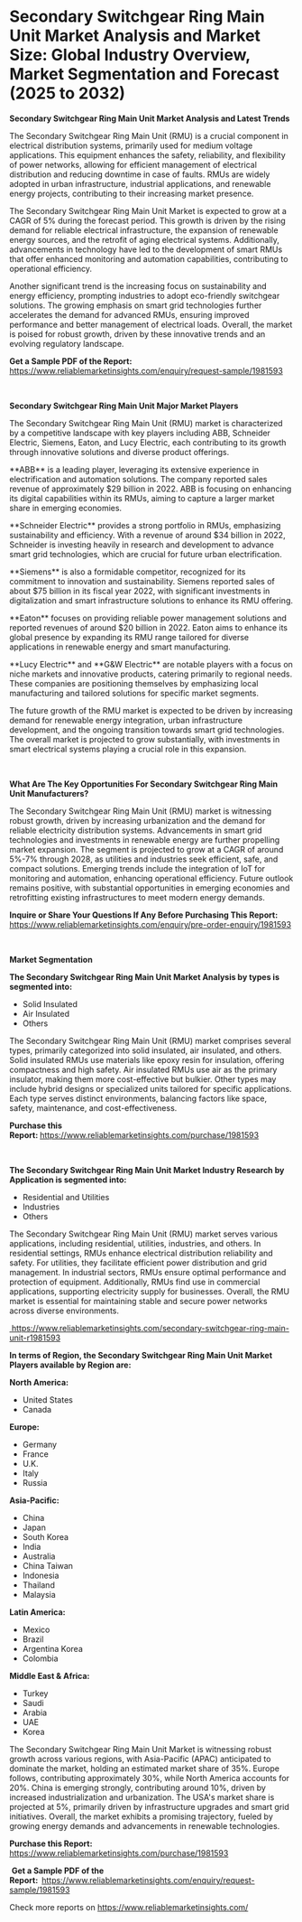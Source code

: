 <p><h1>Secondary Switchgear Ring Main Unit Market Analysis and Market Size: Global Industry Overview, Market Segmentation and Forecast (2025 to 2032)</h1></p><p><strong>Secondary Switchgear Ring Main Unit Market Analysis and Latest Trends</strong></p>
<p><p>The Secondary Switchgear Ring Main Unit (RMU) is a crucial component in electrical distribution systems, primarily used for medium voltage applications. This equipment enhances the safety, reliability, and flexibility of power networks, allowing for efficient management of electrical distribution and reducing downtime in case of faults. RMUs are widely adopted in urban infrastructure, industrial applications, and renewable energy projects, contributing to their increasing market presence.</p><p>The Secondary Switchgear Ring Main Unit Market is expected to grow at a CAGR of 5% during the forecast period. This growth is driven by the rising demand for reliable electrical infrastructure, the expansion of renewable energy sources, and the retrofit of aging electrical systems. Additionally, advancements in technology have led to the development of smart RMUs that offer enhanced monitoring and automation capabilities, contributing to operational efficiency.</p><p>Another significant trend is the increasing focus on sustainability and energy efficiency, prompting industries to adopt eco-friendly switchgear solutions. The growing emphasis on smart grid technologies further accelerates the demand for advanced RMUs, ensuring improved performance and better management of electrical loads. Overall, the market is poised for robust growth, driven by these innovative trends and an evolving regulatory landscape.</p></p>
<p><strong>Get a Sample PDF of the Report:&nbsp;</strong> <a href="https://www.reliablemarketinsights.com/enquiry/request-sample/1981593?utm_campaign=3571&utm_medium=2&utm_source=Github&utm_content=ia&utm_term=07042025&utm_id=secondary-switchgear-ring-main-unit">https://www.reliablemarketinsights.com/enquiry/request-sample/1981593</a></p>
<p>&nbsp;</p>
<p><strong>Secondary Switchgear Ring Main Unit Major Market Players</strong></p>
<p><p>The Secondary Switchgear Ring Main Unit (RMU) market is characterized by a competitive landscape with key players including ABB, Schneider Electric, Siemens, Eaton, and Lucy Electric, each contributing to its growth through innovative solutions and diverse product offerings. </p><p>**ABB** is a leading player, leveraging its extensive experience in electrification and automation solutions. The company reported sales revenue of approximately $29 billion in 2022. ABB is focusing on enhancing its digital capabilities within its RMUs, aiming to capture a larger market share in emerging economies.</p><p>**Schneider Electric** provides a strong portfolio in RMUs, emphasizing sustainability and efficiency. With a revenue of around $34 billion in 2022, Schneider is investing heavily in research and development to advance smart grid technologies, which are crucial for future urban electrification.</p><p>**Siemens** is also a formidable competitor, recognized for its commitment to innovation and sustainability. Siemens reported sales of about $75 billion in its fiscal year 2022, with significant investments in digitalization and smart infrastructure solutions to enhance its RMU offering.</p><p>**Eaton** focuses on providing reliable power management solutions and reported revenues of around $20 billion in 2022. Eaton aims to enhance its global presence by expanding its RMU range tailored for diverse applications in renewable energy and smart manufacturing.</p><p>**Lucy Electric** and **G&W Electric** are notable players with a focus on niche markets and innovative products, catering primarily to regional needs. These companies are positioning themselves by emphasizing local manufacturing and tailored solutions for specific market segments.</p><p>The future growth of the RMU market is expected to be driven by increasing demand for renewable energy integration, urban infrastructure development, and the ongoing transition towards smart grid technologies. The overall market is projected to grow substantially, with investments in smart electrical systems playing a crucial role in this expansion.</p></p>
<p>&nbsp;</p>
<p><strong>What Are The Key Opportunities For Secondary Switchgear Ring Main Unit Manufacturers?</strong></p>
<p><p>The Secondary Switchgear Ring Main Unit (RMU) market is witnessing robust growth, driven by increasing urbanization and the demand for reliable electricity distribution systems. Advancements in smart grid technologies and investments in renewable energy are further propelling market expansion. The segment is projected to grow at a CAGR of around 5%-7% through 2028, as utilities and industries seek efficient, safe, and compact solutions. Emerging trends include the integration of IoT for monitoring and automation, enhancing operational efficiency. Future outlook remains positive, with substantial opportunities in emerging economies and retrofitting existing infrastructures to meet modern energy demands.</p></p>
<p><strong>Inquire or Share Your Questions If Any Before Purchasing This Report:</strong> <a href="https://www.reliablemarketinsights.com/enquiry/pre-order-enquiry/1981593?utm_campaign=3571&utm_medium=2&utm_source=Github&utm_content=ia&utm_term=07042025&utm_id=secondary-switchgear-ring-main-unit">https://www.reliablemarketinsights.com/enquiry/pre-order-enquiry/1981593</a></p>
<p>&nbsp;</p>
<p><strong>Market Segmentation</strong></p>
<p><strong>The Secondary Switchgear Ring Main Unit Market Analysis by types is segmented into:</strong></p>
<p><ul><li>Solid Insulated</li><li>Air Insulated</li><li>Others</li></ul></p>
<p><p>The Secondary Switchgear Ring Main Unit (RMU) market comprises several types, primarily categorized into solid insulated, air insulated, and others. Solid insulated RMUs use materials like epoxy resin for insulation, offering compactness and high safety. Air insulated RMUs use air as the primary insulator, making them more cost-effective but bulkier. Other types may include hybrid designs or specialized units tailored for specific applications. Each type serves distinct environments, balancing factors like space, safety, maintenance, and cost-effectiveness.</p></p>
<p><strong>Purchase this Report:&nbsp;</strong><a href="https://www.reliablemarketinsights.com/purchase/1981593?utm_campaign=3571&utm_medium=2&utm_source=Github&utm_content=ia&utm_term=07042025&utm_id=secondary-switchgear-ring-main-unit">https://www.reliablemarketinsights.com/purchase/1981593</a></p>
<p>&nbsp;</p>
<p><strong>The Secondary Switchgear Ring Main Unit Market Industry Research by Application is segmented into:</strong></p>
<p><ul><li>Residential and Utilities</li><li>Industries</li><li>Others</li></ul></p>
<p><p>The Secondary Switchgear Ring Main Unit (RMU) market serves various applications, including residential, utilities, industries, and others. In residential settings, RMUs enhance electrical distribution reliability and safety. For utilities, they facilitate efficient power distribution and grid management. In industrial sectors, RMUs ensure optimal performance and protection of equipment. Additionally, RMUs find use in commercial applications, supporting electricity supply for businesses. Overall, the RMU market is essential for maintaining stable and secure power networks across diverse environments.</p></p>
<p><a href="https://www.reliablemarketinsights.com/secondary-switchgear-ring-main-unit-r1981593?utm_campaign=3571&utm_medium=2&utm_source=Github&utm_content=ia&utm_term=07042025&utm_id=secondary-switchgear-ring-main-unit">&nbsp;https://www.reliablemarketinsights.com/secondary-switchgear-ring-main-unit-r1981593</a></p>
<p><strong>In terms of Region, the Secondary Switchgear Ring Main Unit Market Players available by Region are:</strong></p>
<p>
    <p> <strong> North America: </strong>
        <ul>
            <li>United States</li>
            <li>Canada</li>
        </ul>
        </p> 
    <p> <strong> Europe: </strong>
        <ul>
            <li>Germany</li>
            <li>France</li>
            <li>U.K.</li>
            <li>Italy</li>
            <li>Russia</li>
        </ul>
        </p> 
    <p> <strong> Asia-Pacific: </strong>
        <ul>
            <li>China</li>
            <li>Japan</li>
            <li>South Korea</li>
            <li>India</li>
            <li>Australia</li>
            <li>China Taiwan</li>
            <li>Indonesia</li>
            <li>Thailand</li>
            <li>Malaysia</li>
        </ul>
        </p> 
    <p> <strong> Latin America: </strong>
        <ul>
            <li>Mexico</li>
            <li>Brazil</li>
            <li>Argentina Korea</li>
            <li>Colombia</li>
        </ul>
        </p> 
    <p> <strong> Middle East & Africa: </strong>
        <ul>
            <li>Turkey</li>
            <li>Saudi</li>
            <li>Arabia</li>
            <li>UAE</li>
            <li>Korea</li>
        </ul>
    </p>
    </p>
<p><p>The Secondary Switchgear Ring Main Unit Market is witnessing robust growth across various regions, with Asia-Pacific (APAC) anticipated to dominate the market, holding an estimated market share of 35%. Europe follows, contributing approximately 30%, while North America accounts for 20%. China is emerging strongly, contributing around 10%, driven by increased industrialization and urbanization. The USA's market share is projected at 5%, primarily driven by infrastructure upgrades and smart grid initiatives. Overall, the market exhibits a promising trajectory, fueled by growing energy demands and advancements in renewable technologies.</p></p>
<p><strong>Purchase this Report: </strong><a href="https://www.reliablemarketinsights.com/purchase/1981593?utm_campaign=3571&utm_medium=2&utm_source=Github&utm_content=ia&utm_term=07042025&utm_id=secondary-switchgear-ring-main-unit">https://www.reliablemarketinsights.com/purchase/1981593</a></p>
<p>&nbsp;<strong>Get a Sample PDF of the Report:&nbsp;&nbsp;</strong><a href="https://www.reliablemarketinsights.com/enquiry/request-sample/1981593?utm_campaign=3571&utm_medium=2&utm_source=Github&utm_content=ia&utm_term=07042025&utm_id=secondary-switchgear-ring-main-unit">https://www.reliablemarketinsights.com/enquiry/request-sample/1981593</a></p>
<p><strong></strong></p>
<p>Check more reports on <a href="https://www.reliablemarketinsights.com/?utm_campaign=3571&utm_medium=2&utm_source=Github&utm_content=ia&utm_term=07042025&utm_id=secondary-switchgear-ring-main-unit">https://www.reliablemarketinsights.com/</a></p>